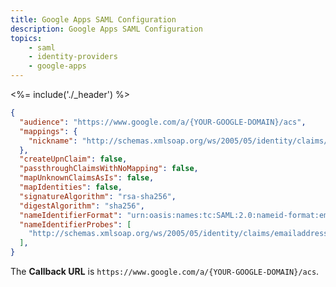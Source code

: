 ```yaml
---
title: Google Apps SAML Configuration
description: Google Apps SAML Configuration
topics:
    - saml
    - identity-providers
    - google-apps
---
```


<%= include('./_header') %>

```json
{
  "audience": "https://www.google.com/a/{YOUR-GOOGLE-DOMAIN}/acs",
  "mappings": {
    "nickname": "http://schemas.xmlsoap.org/ws/2005/05/identity/claims/name",
  },
  "createUpnClaim": false,
  "passthroughClaimsWithNoMapping": false,
  "mapUnknownClaimsAsIs": false,
  "mapIdentities": false,
  "signatureAlgorithm": "rsa-sha256",
  "digestAlgorithm": "sha256",
  "nameIdentifierFormat": "urn:oasis:names:tc:SAML:2.0:nameid-format:email",
  "nameIdentifierProbes": [
    "http://schemas.xmlsoap.org/ws/2005/05/identity/claims/emailaddress"
  ],
}
```

The **Callback URL** is `https://www.google.com/a/{YOUR-GOOGLE-DOMAIN}/acs`.
